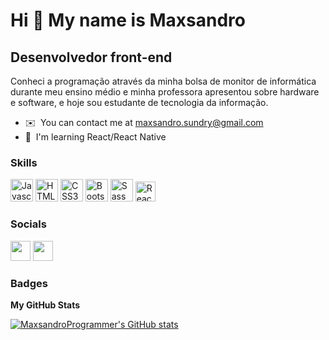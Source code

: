 Hi 👋 My name is Maxsandro
==========================

Desenvolvedor front-end
-----------------------

Conheci a programação através da minha bolsa de monitor de informática durante meu ensino médio e minha professora apresentou sobre hardware e software, e hoje sou estudante de tecnologia da informação.

* ✉️  You can contact me at [maxsandro.sundry@gmail.com](mailto:maxsandro.sundry@gmail.com)
* 🧠  I'm learning React/React Native

### Skills

<p align="left">
<a target="_blank" rel="noreferrer"><img src="https://raw.githubusercontent.com/danielcranney/readme-generator/main/public/icons/skills/javascript-colored.svg" width="36" height="36" alt="Javascript" /></a>
<a target="_blank" rel="noreferrer"><img src="https://raw.githubusercontent.com/danielcranney/readme-generator/main/public/icons/skills/html5-colored.svg" width="36" height="36" alt="HTML5" /></a>
<a target="_blank" rel="noreferrer"><img src="https://raw.githubusercontent.com/danielcranney/readme-generator/main/public/icons/skills/css3-colored.svg" width="36" height="36" alt="CSS3" /></a>
<a target="_blank" rel="noreferrer"><img src="https://raw.githubusercontent.com/danielcranney/readme-generator/main/public/icons/skills/bootstrap-colored.svg" width="36" height="36" alt="Bootstrap" /></a>
<a target="_blank" rel="noreferrer"><img src="https://raw.githubusercontent.com/danielcranney/readme-generator/main/public/icons/skills/sass-colored.svg" width="36" height="36" alt="Sass" /></a>
<a target="_blank" rel="noreferrer"><img src="https://upload.wikimedia.org/wikipedia/commons/thumb/a/a7/React-icon.svg/1200px-React-icon.svg.png" width="32" height="32" alt="React" /></a>
</p>


### Socials

<p align="left"> <a href="https://www.github.com/MaxsandroProgrammer" target="_blank" rel="noreferrer"><img src="https://raw.githubusercontent.com/danielcranney/readme-generator/main/public/icons/socials/github-dark.svg" width="32" height="32" /></a> <a href="https://www.linkedin.com/in/maxsandro-aquino-da-paixão-681262236/" target="_blank" rel="noreferrer"><img src="https://raw.githubusercontent.com/danielcranney/readme-generator/main/public/icons/socials/linkedin.svg" width="32" height="32" /></a></p>

### Badges

<b>My GitHub Stats</b>

<a href="http://www.github.com/MaxsandroProgrammer"><img src="https://github-readme-stats.vercel.app/api?username=MaxsandroProgrammer&show_icons=true&hide=&count_private=true&title_color=6366f1&text_color=ffffff&icon_color=3382ed&bg_color=1c1917&hide_border=true&show_icons=true" alt="MaxsandroProgrammer's GitHub stats" /></a>
